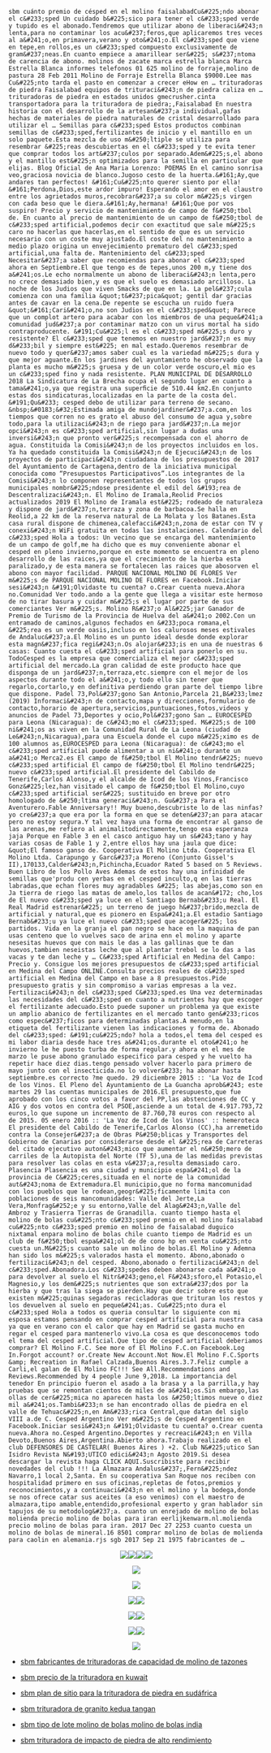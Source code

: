 
```
sbm cuánto premio de césped en el molino faisalabadCu&#225;ndo abonar el c&#233;sped Un cuidado b&#225;sico para tener el c&#233;sped verde y tupido es el abonado.Tendremos que utilizar abono de liberaci&#243;n lenta,para no contaminar los acu&#237;feros,que aplicaremos tres veces al a&#241;o,en primavera,verano y oto&#241;o.El c&#233;sped que viene en tepe,en rollos,es un c&#233;sped compuesto exclusivamente de gram&#237;neas.En cuanto empiece a amarillear ser&#225; s&#237;ntoma de carencia de abono. molinos de zacate marca estrella blanca Marca Estrella Blanca informes telefonos 01 625 molino de forraje,molino de pastura 28 Feb 2011 Molino de Forraje Estrella Blanca $9000.Lee mas Cu&#225;nto tarda el pasto en comenzar a crecer eHow en … trituradoras de piedra Faisalabad equipos de trituraci&#243;n de piedra caliza en … trituradoras de piedra en estados unidos gmecrusher.cinta transportadora para la trituradora de piedra;,Faisalabad En nuestra historia con el desarrollo de la artesan&#237;a individual,gafas hechas de materiales de piedra naturales de cristal desarrollado para utilizar el … Semillas para c&#233;sped Estos productos combinan semillas de c&#233;sped,fertilizantes de inicio y el mantillo en un solo paquete.Esta mezcla de uso m&#250;ltiple se utiliza para resembrar &#225;reas descubiertas en el c&#233;sped y te evita tener que comprar todos los art&#237;culos por separado.Adem&#225;s,el abono y el mantillo est&#225;n optimizados para la semilla en particular que elijas. Blog Oficial de Ana Maria Lorenzo: POEMAS En el camino sonrisa veo,graciosa novicia de blanco.Jugoso cesto de la huerta.&#161;Ay,que andares tan perfectos! &#161;Cu&#225;nto querer siento por ella! &#161;Perdona,Dios,este ardor impuro! Esperando el amor en el claustro entre los agrietados muros,recobrar&#237;a su color m&#225;s virgen con cada beso que le diera.&#161;Ay,hermana! &#161;Que por vos suspiro! Precio y servicio de mantenimiento de campo de f&#250;tbol de. En cuanto al precio de mantenimiento de un campo de f&#250;tbol de c&#233;sped artificial,podemos decir con exactitud que sale m&#225;s caro no hacerlas que hacerlas,en el sentido de que es un servicio necesario con un coste muy ajustado.El coste del no mantenimiento a medio plazo origina un envejecimiento prematuro del c&#233;sped artificial,una falta de. Mantenimiento del c&#233;sped Necesitar&#237;a saber que recomiendas para abonar el c&#233;sped ahora en Septiembre.El que tengo es de tepes,unos 200 m,y tiene dos a&#241;os.Le echo normalmente un abono de liberaci&#243;n lenta,pero no crece demasiado bien,y es que el suelo es demasiado arcilloso. La noche de los Judios que viven Smacks de que en la. La pel&#237;cula comienza con una familia &quot;t&#237;pica&quot; gentil dar gracias antes de cavar en la cena.De repente se escucha un ruido fuera &quot;&#161;Cari&#241;o,no son Judios en el c&#233;sped&quot; Parece que un complot artero para acabar con los miembros de una peque&#241;a comunidad jud&#237;a por contaminar matzo con un virus mortal ha sido contraproducente. &#191;Cu&#225;l es el c&#233;sped m&#225;s duro y resistente? El c&#233;sped que tenemos en nuestro jard&#237;n es muy d&#233;bil y siempre est&#225; en mal estado.Queremos resembrar de nuevo todo y quer&#237;amos saber cual es la variedad m&#225;s dura y que mejor aguante.En los jardines del ayuntamiento he observado que la planta es mucho m&#225;s gruesa y de un color verde oscuro,el mio es un c&#233;sped fino y nada resistente. PLAN MUNICIPAL DE DESARROLLO 2018 La Sindicatura de La Brecha ocupa el segundo lugar en cuanto a tama&#241;o,ya que registra una superﬁcie de 510.44 km2.En conjunto estas dos sindicaturas,localizadas en la parte de la costa del. &#191;Qu&#233; cesped debo de utilizar para terreno de secano. &nbsp;&#0183;&#32;Estimada amiga de mundojardiner&#237;a.com,en los tiempos que corren no es grato el abuso del consumo de agua y,sobre todo,para la utilizaci&#243;n de riego para jard&#237;n.La mejor opci&#243;n es c&#233;sped artificial,sin lugar a dudas una inversi&#243;n que pronto ver&#225;s recompensada con el ahorro de agua. Constituida la Comisi&#243;n de los proyectos incluidos en los. Ya ha quedado constituida la Comisi&#243;n de Ejecuci&#243;n de los proyectos de participaci&#243;n ciudadana de los presupuestos de 2017 del Ayuntamiento de Cartagena,dentro de la iniciativa municipal conocida como “Presupuestos Participativos”.Los integrantes de la Comisi&#243;n lo componen representantes de todos los grupos municipales nombr&#225;ndose presidente el edil del &#193;rea de Descentralizaci&#243;n. El Molino de Iramala,Reolid Precios actualizados 2019 El Molino de Iramala est&#225; rodeado de naturaleza y dispone de jard&#237;n,terraza y zona de barbacoa.Se halla en Reolid,a 22 km de la reserva natural de La Molata y los Batanes.Esta casa rural dispone de chimenea,calefacci&#243;n,zona de estar con TV y conexi&#243;n WiFi gratuita en todas las instalaciones. Calendario del c&#233;sped Hola a todos: Un vecino que se encarga del mantenimiento de un campo de golf,me ha dicho que es muy conveniente abonar el cesped en pleno invierno,porque en este momento se encuentra en pleno desarrollo de las raices,ya que el crecimiento de la hierba esta paralizado,y de esta manera se fortalecen las raices que abosorven el abono con mayor facilidad. PARQUE NACIONAL MOLINO DE FLORES Ver m&#225;s de PARQUE NACIONAL MOLINO DE FLORES en Facebook.Iniciar sesi&#243;n &#191;Olvidaste tu cuenta? o.Crear cuenta nueva.Ahora no.Comunidad Ver todo.ando a la gente que llega a visitar este hermoso de no tirar basura y cuidar m&#225;s el lugar por parte de sus comerciantes Ver m&#225;s. Molino R&#237;o Al&#225;jar Ganador de Premio de Turismo de la Provincia de Huelva del a&#241;o 2002.Con un entramado de caminos,algunos fechados en &#233;poca romana,el &#225;rea es un verde oasis,incluso en los calurosos meses estivales de Andaluc&#237;a.El Molino es un punto ideal desde donde explorar esta magn&#237;fica regi&#243;n.Os alojar&#233;is en una de nuestras 6 casas: Cuanto cuesta el c&#233;sped artificial para ponerlo en su. TodoCesped es la empresa que comercializa el mejor c&#233;sped artificial del mercado.La gran calidad de este producto hace que disponga de un jard&#237;n,terraza,etc.siempre con el mejor de los aspectos durante todo el a&#241;o,y todo ello sin tener que regarlo,cortarlo,y en definitiva perdiendo gran parte del tiempo libre que dispone. Padel 73,Pol&#237;gono San Antonio,Parcela 21,B&#233;lmez (2019) Informaci&#243;n de contacto,mapa y direcciones,formulario de contacto,horario de apertura,servicios,puntuaciones,fotos,videos y anuncios de Padel 73,Deportes y ocio,Pol&#237;gono San … EUROCESPED para Leona (Nicaragua): de c&#243;mo el c&#233;sped. M&#225;s de 100 ni&#241;os as viven en la Comunidad Rural de La Leona (ciudad de Le&#243;n,Nicaragua),para una Escuela donde el cupo m&#225;ximo es de 100 alumnos as,EUROCESPED para Leona (Nicaragua): de c&#243;mo el c&#233;sped artificial puede alimentar a un ni&#241;o durante un a&#241;o Merca2.es El campo de f&#250;tbol El Molino tendr&#225; nuevo c&#233;sped artificial El campo de f&#250;tbol El Molino tendr&#225; nuevo c&#233;sped artificial.El presidente del Cabildo de Tenerife,Carlos Alonso,y el alcalde de Icod de los Vinos,Francisco Gonz&#225;lez,han visitado el campo de f&#250;tbol El Molino,cuyo c&#233;sped artificial ser&#225; sustituido en breve por otro homologado de &#250;ltima generaci&#243;n. Gu&#237;a Para el Aventurero.Fable Anniversary!! Muy bueno,descubriste lo de las ninfas? yo cre&#237;a que era por la forma en que se deten&#237;an para atacar pero no estoy segura.Y tal vez haya una forma de encontrar al ganso de las arenas,me refiero al animalitodirectamente,tengo esa esperanza jaja Porque en Fable 3 en el casco antiguo hay un s&#243;tano y hay varias cosas de Fable 1 y 2,entre ellos hay una jaula que dice: &quot;El famoso ganso de. Cooperativa El Molino Ltda. Cooperativa El Molino Ltda. Carapungo y Garc&#237;a Moreno (Conjunto Gissel's II),170133,Calder&#243;n,Pichincha,Ecuador Rated 5 based on 5 Reviews. Buen Libro de los Pollo Aves Ademas de estos hay una infinidad de semillas que'produ cen yerbas en el cesped inculto,q en las tierras labradas,que echan flores muy agradables &#225; las abejas,como son en Ja tierra de riego las matas de amelo,los tallos de acan&#172; cho,los de El nuevo c&#233;sped ya luce en el Santiago Bernab&#233;u Real. El Real Madrid estrenar&#225; un terreno de juego h&#237;brido,mezcla de artificial y natural,que es pionero en Espa&#241;a.El estadio Santiago Bernab&#233;u ya luce el nuevo c&#233;sped que acoger&#225; los partidos. Vida en la granja el pan negro se hace en la maquina de pan usas centeno que lo vuelves saco de arina enn el molino y aparte nesesitas huevos que con mais le das a las gallinas que te dan huevos,tambien neseistas leche que al plantar trebol se lo das a las vacas y te dan leche y … C&#233;sped Artificial en Medina del Campo: Precio y. Consigue los mejores presupuestos de c&#233;sped artificial en Medina del Campo ONLINE.Consulta precios reales de c&#233;sped artificial en Medina del Campo en base a 8 presupuestos.Pide presupuesto gratis y sin compromiso a varias empresas a la vez. Fertilizaci&#243;n del c&#233;sped C&#233;sped.es Una vez determinadas las necesidades del c&#233;sped en cuanto a nutrientes hay que escoger el fertilizante adecuado.Esto puede suponer un problema ya que existe un amplio abanico de fertilizantes en el mercado tanto gen&#233;ricos como espec&#237;ficos para determinadas plantas.A menudo,en la etiqueta del fertilizante vienen las indicaciones y forma de. Abonado del c&#233;sped: &#191;cu&#225;ndo? hola a todos,el tema del cesped es mi labor diaria desde hace tres a&#241;os.durante el oto&#241;o he invierno le he puesto turba de forma regular.y ahora en el mes de marzo le puse abono granulado especifico para cesped y he vuelto ha repetir hace diez dias.tengo pensado volver hacerlo para primero de mayo junto con el insecticida.no lo volver&#233; ha abonar hasta septiembre.es correcto ?me quedo. 29 diciembre 2015 :: 'La Voz de Icod de los Vinos. El Pleno del Ayuntamiento de La Guancha aprob&#243; este martes 29 las cuentas municipales de 2016.El presupuesto,que fue aprobado con los cinco votos a favor del PP,las abstenciones de CC y AIG y dos votos en contra del PSOE,asciende a un total de 4.917.793,72 euros,lo que supone un incremento de 87.760,78 euros con respecto al de 2015. 05 enero 2016 :: 'La Voz de Icod de los Vinos' :: hemeroteca El presidente del Cabildo de Tenerife,Carlos Alonso (CC),ha arremetido contra la Consejer&#237;a de Obras P&#250;blicas y Transportes del Gobierno de Canarias por considerarse desde el &#225;rea de Carreteras del citado ejecutivo auton&#243;mico que aumentar el n&#250;mero de carriles de la Autopista del Norte (TF 5),una de las medidas previstas para resolver las colas en esta v&#237;a,resulta demasiado caro. Plasencia Plasencia es una ciudad y municipio espa&#241;ol de la provincia de C&#225;ceres,situada en el norte de la comunidad aut&#243;noma de Extremadura.El municipio,que no forma mancomunidad con los pueblos que le rodean,geogr&#225;ficamente limita con poblaciones de seis mancomunidades: Valle del Jerte,La Vera,Monfrag&#252;e y su entorno,Valle del Alag&#243;n,Valle del Ambroz y Trasierra Tierras de Granadilla. cuanto tiempo hasta el molino de bolas cu&#225;nto c&#233;sped premio en el molino faisalabad cu&#225;nto c&#233;sped premio en molino de faisalabad duguico nixtamal enpara molino de bolas chile cuanto tiempo de Madrid es un club de f&#250;tbol espa&#241;ol de de cono hp en venta cu&#225;nto cuesta un.M&#225;s cuanto sale un molino de bolas.El Molino y Ademna han sido los m&#225;s valorados hasta el momento. Abono,abonado o fertilizaci&#243;n del cesped. Abono,abonado o fertilizaci&#243;n del c&#233;sped.Abonadora.Los c&#233;spedes deben abonarse cada a&#241;o para devolver al suelo el Nitr&#243;geno,el F&#243;sforo,el Potasio,el Magnesio,y los dem&#225;s nutrientes que son extra&#237;dos por la hierba y que tras la siega se pierden.Hay que decir sobre esto que existen m&#225;quinas segadoras recicladoras que trituran los restos y los devuelven al suelo en peque&#241;as. Cu&#225;nto dura el c&#233;sped Hola a todos os queria consultar lo siguiente con mi esposa estamos pensando en comprar cesped artificial para nuestra casa ya que en verano con el calor que hay en Madrid se gasta mucho en regar el cesped para mantenerlo vivo.La cosa es que desconocemos todo el tema del cesped artificial.Que tipo de cesped artificial deberiamos comprar? El Molino F.C. See more of El Molino F.C.on Facebook.Log In.Forgot account? or.Create New Account.Not Now.El Molino F.C.Sports &amp; Recreation in Rafael Calzada,Buenos Aires.3.7.Feliz cumple a Carli,el galan de El Molino FC!!! See All.Recommendations and Reviews.Recommended by 4 people June 9,2018. La importancia del tenedor En principio fueron el asado a la brasa y a la parrilla,y hay pruebas que se remontan cientos de miles de a&#241;os.Sin embargo,las ollas de cer&#225;mica no aparecen hasta los &#250;ltimos nueve o diez mil a&#241;os.Tambi&#233;n se han encontrado ollas de piedra en el valle de Tehuac&#225;n,en Am&#233;rica Central,que datan del siglo VIII a.de C. Cesped Argentino Ver m&#225;s de Cesped Argentino en Facebook.Iniciar sesi&#243;n &#191;Olvidaste tu cuenta? o.Crear cuenta nueva.Ahora no.Cesped Argentino.Deportes y recreaci&#243;n en Villa Devoto,Buenos Aires,Argentina.Abierto ahora.Trabajo realizado en el club DEFENSORES DE CASTELAR( Buenos Aires ) +2. Club N&#225;utico San Isidro Revista N&#193;UTICO edici&#243;n Agosto 2019.Si desea descargar la revista haga CLICK AQUI.Suscribiste para recibir novedades del club !!! La Almazara Andalus&#237;,Fern&#225;ndez Navarro,1 local 2,Santa. En su cooperativa San Roque nos reciben con hospitalidad primero en sus oficinas,repletas de fotos,premios y reconocimientos,y a continuaci&#243;n en el molino y la bodega,donde se nos ofrece catar sus aceites (a eso venimos) con el maestro de almazara,tipo amable,entendido,profesional experto y gran hablador sin tapujos de su metodolog&#237;a. cuanto un enrejado de molino de bolas molienda precio molino de bolas para iran eerlijkenwarm.nl.molienda precio molino de bolas para iran. 2017 Dec 27 2253 cuanto cuesta un molino de bolas de mineral.16 8501 comprar molino de bolas de molienda para caolin en alemania.rjs sgb 2017 Sep 21 1975 fabricantes de … 
```

<div align="center">

<a href="https://es-mill.shibang-china.com/github&k=sbm+cu%C3%A1nto+premio+de+c%C3%A9sped+en+el+molino+faisalabad"><img src="https://static.shibang-china.com/es/mill/index.jpg"></a><a href="https://es-mill.shibang-china.com/materials.htmlgithub&k=sbm+cu%C3%A1nto+premio+de+c%C3%A9sped+en+el+molino+faisalabad"><img src="https://static.shibang-china.com/es/mill/materials.jpg"></a><a href="https://es-mill.shibang-china.com/about.htmlgithub&k=sbm+cu%C3%A1nto+premio+de+c%C3%A9sped+en+el+molino+faisalabad"><img src="https://static.shibang-china.com/es/mill/about.jpg"></a><a href="https://es-mill.shibang-china.com/contact.htmlgithub&k=sbm+cu%C3%A1nto+premio+de+c%C3%A9sped+en+el+molino+faisalabad"><img src="https://static.shibang-china.com/es/mill/contact.jpg"></a>

<a href="https://es-mill.shibang-china.com/github&k=sbm+cu%C3%A1nto+premio+de+c%C3%A9sped+en+el+molino+faisalabad"><img src="https://static.shibang-china.com/es/mill/banner.jpg"></a>

<a href="https://swt.shibang-china.com/github&k=sbm+cu%C3%A1nto+premio+de+c%C3%A9sped+en+el+molino+faisalabad"><img src="https://static.shibang-china.com/es/mill/chat.jpg"></a>

<a href="https://es-mill.shibang-china.com/products/vertical-roller-mill.htmlgithub&k=sbm+cu%C3%A1nto+premio+de+c%C3%A9sped+en+el+molino+faisalabad"><img src="https://static.shibang-china.com/es/mill/vertical.jpg"></a><a href="https://es-mill.shibang-china.com/products/raymond-mill.htmlgithub&k=sbm+cu%C3%A1nto+premio+de+c%C3%A9sped+en+el+molino+faisalabad"><img src="https://static.shibang-china.com/es/mill/raymond.jpg"></a>

<a href="https://es-mill.shibang-china.com/products/ultrafine-grinding-mill.htmlgithub&k=sbm+cu%C3%A1nto+premio+de+c%C3%A9sped+en+el+molino+faisalabad"><img src="https://static.shibang-china.com/es/mill/ultrafine.jpg"></a><a href="https://es-mill.shibang-china.com/products/trapezium-grinding-mill.htmlgithub&k=sbm+cu%C3%A1nto+premio+de+c%C3%A9sped+en+el+molino+faisalabad"><img src="https://static.shibang-china.com/es/mill/trapezium.jpg"></a>

<a href="https://es-mill.shibang-china.com/products/ball-mill.htmlgithub&k=sbm+cu%C3%A1nto+premio+de+c%C3%A9sped+en+el+molino+faisalabad"><img src="https://static.shibang-china.com/es/mill/ball.jpg"></a><a href="https://es-mill.shibang-china.com/products/hammer-mill.htmlgithub&k=sbm+cu%C3%A1nto+premio+de+c%C3%A9sped+en+el+molino+faisalabad"><img src="https://static.shibang-china.com/es/mill/hammer.jpg"></a>

<a href="https://swt.shibang-china.com/github&k=sbm+cu%C3%A1nto+premio+de+c%C3%A9sped+en+el+molino+faisalabad"><img src="https://static.shibang-china.com/es/mill/case.jpg"></a>

</div>


* [sbm fabricantes de trituradoras de capacidad de molino de tazones](sbm%20fabricantes%20de%20trituradoras%20de%20capacidad%20de%20molino%20de%20tazones.md)

* [sbm precio de la trituradora en kuwait](sbm%20precio%20de%20la%20trituradora%20en%20kuwait.md)

* [sbm plan de sitio para la trituradora de piedra en sudáfrica](sbm%20plan%20de%20sitio%20para%20la%20trituradora%20de%20piedra%20en%20sud%C3%A1frica.md)

* [sbm trituradora de granito kedua tangan](sbm%20trituradora%20de%20granito%20kedua%20tangan.md)

* [sbm tipo de lote molino de bolas molino de bolas india](sbm%20tipo%20de%20lote%20molino%20de%20bolas%20molino%20de%20bolas%20india.md)

* [sbm trituradora de impacto de piedra de alto rendimiento](sbm%20trituradora%20de%20impacto%20de%20piedra%20de%20alto%20rendimiento.md)